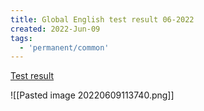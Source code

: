 ```yaml
---
title: Global English test result 06-2022
created: 2022-Jun-09
tags:
  - 'permanent/common'
---
```


[Test result](https://edge.learnship.com/welcome/placementtestresult)

![[Pasted image 20220609113740.png]]
